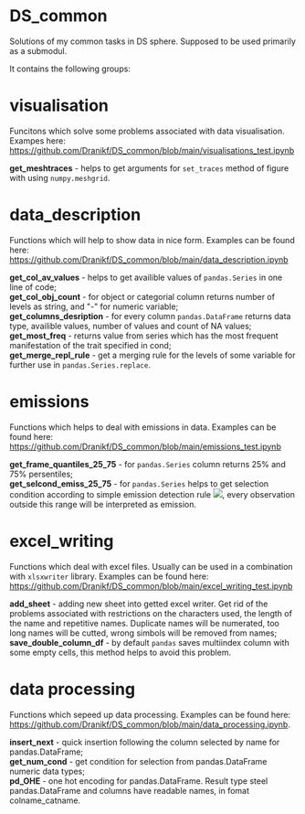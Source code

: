 # DS_common
Solutions of my common tasks in DS sphere. Supposed to be used primarily as a submodul.

It contains the following groups:

# visualisation
Funcitons which solve some problems associated with data visualisation.
Exampes here: https://github.com/Dranikf/DS_common/blob/main/visualisations_test.ipynb

**get_meshtraces** - helps to get arguments for `set_traces` method of figure with using `numpy.meshgrid`.

# data_description

Functions which will help to show data in nice form. Examples can be found here: https://github.com/Dranikf/DS_common/blob/main/data_description.ipynb

**get_col_av_values** - helps to get availible values of `pandas.Series` in one line of code;<br>
**get_col_obj_count** - for object or categorial column returns number of levels as string, and "-" for numeric variable;<br>
**get_columns_desription** - for every column `pandas.DataFrame` returns data type, availible values, number of values and count of NA values; <br>
**get_most_freq** - returns value from series which has the most frequent manifestation of the trait specified in cond;<br>
**get_merge_repl_rule** - get a merging rule for the levels of some variable for further use in `pandas.Series.replace`.

# emissions

Functions which helps to deal with emissions in data. Examples can be found here: https://github.com/Dranikf/DS_common/blob/main/emissions_test.ipynb

**get_frame_quantiles_25_75** - for `pandas.Series` column returns 25% and 75% persentiles;<br>
**get_selcond_emiss_25_75** - for `pandas.Series` helps to get selection condition according to simple emission detection rule <img src="https://latex.codecogs.com/gif.latex?[x_{25}-b(x_{75}-x_{25});x_{75}+b(x_{75}-x_{25})]"/>, every observation outside this range will be interpreted as emission.

# excel_writing

Functions which deal with excel files. Usually can be used in a combination with `xlsxwriter` library. Examples can be found here: https://github.com/Dranikf/DS_common/blob/main/excel_writing_test.ipynb

**add_sheet** - adding new sheet into getted excel writer. Get rid of the problems associated with restrictions on the characters used, the length of the name and repetitive names. Duplicate names will be numerated, too long names will be cutted, wrong simbols will be removed from names; <br>
**save_double_column_df** - by default `pandas` saves multiindex column with some empty cells, this method helps to avoid this problem. <br>


# data processing

Functions which sepeed up data processing. Examples can be found here: https://github.com/Dranikf/DS_common/blob/main/data_processing.ipynb.

**insert_next** - quick insertion following the column selected by name for pandas.DataFrame;<br>
**get_num_cond** - get condition for selection from pandas.DataFrame numeric data types;<br>
**pd_OHE** - one hot encoding for pandas.DataFrame. Result type steel pandas.DataFrame and columns have readable names, in fomat colname_catname.